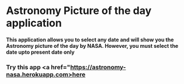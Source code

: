 # Astronomy Picture of the day application
#### This application allows you to select any date and will show you the Astronomy picture of the day by NASA. However, you must select the date upto present date only

### Try this app <a href="https://astronomy-nasa.herokuapp.com>here</a>
